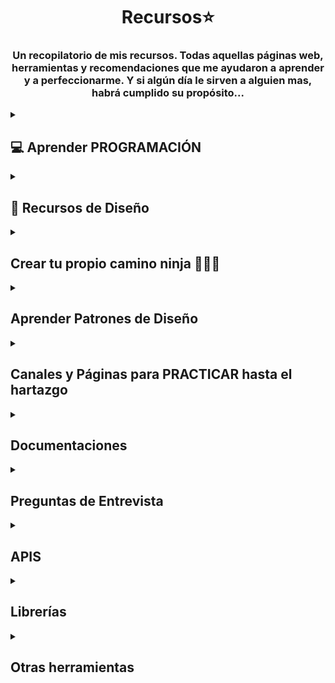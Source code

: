 # <h1 align="center"> Recursos⭐ </h1>
<h3 align="center">Un recopilatorio de mis recursos. Todas aquellas páginas web, herramientas y recomendaciones que me ayudaron a aprender y a perfeccionarme. Y si algún día le sirven a alguien mas, habrá cumplido su propósito...</h3>

 <!-- SECCION APRENDER PROGRAMACION + -->
<details>
<summary><h2>💻 Aprender PROGRAMACIÓN</h2></summary>
<details>
<summary><h4>🌼 Cursos Gratis </h4> </summary>

   • <a href="https://dev.to/devmount/8-games-to-learn-css-the-fun-way-4e0f">Aprender CSS</a><br>
    Este es un artículo que contiene una lista de JUEGOS para aprender CSS. Creeme que sirve 😉
    Contiene algunos conocidos como Flexbox Froggy, Grid Garden, CSS Diner, entre otros<br>
    <img src="assets/css.png" width="500px"> <br>

  • <a href="https://gridcritters.com/">Grid Citters</a> 
  • <a href="https://codingfantasy.com/games/flexboxadventure">Coding Fantasy</a>
  • <a href="https://www.codemonkey.com/">Code Monkey</a>
  • <a href="https://www.codeanalogies.com/csssundae/">CSS Sundae</a>
  • <a href="https://ishadeed.com/article/learn-css-positioning/">CSS Positioning</a> <br>
    Siguiendo con los JUEGOS para aprender a programar, también tenía a mano estos.<br>
    <img src="assets/css-games.png" width="500px"> <br>

  • <a href="https://aprendejavascript.org/">Aprende Javascript</a>  <br>
  Si lo tuyo es lo teórico o si buscas buenos resumenes además de videos, este sitio es muy completo<br>
  <img src="assets/js.png" width="500px"><br>

   • <a href="https://www.freecodecamp.org/">FreeCodeCamp</a><br>
   Es una plataforma educativa en línea que proporciona cursos gratuitos de programación y desarrollo web. 
   El objetivo principal de FreeCodeCamp es ayudar a las personas a aprender a programar y desarrollar habilidades en 
   tecnologías web como HTML, CSS, JavaScript, React, Node.js y más.<br>
  <img src="assets/free.png" width="500px"> <br>

   • <a href="https://argentinaprograma.com/curso-javascript">Argentina Programa</a><br>
  ¿Sabías que Argentina Programa tiene un curso de Javascipt al que podes acceder gratis sin si quiera ser beneficiario de la beca?<br>
  <img src="assets/argentina.png" width="500px"> <br>

  • <a href="https://app.edutin.com/category">Edutin</a><br>
  Cursos de programación, base de datos y prácticamente de lo que quieras. Esta web recopila distintos videos, 
  recursos y herramientas para poder enseñarte, la variedad que tienen en enorme<br>
  <img src="assets/edutin.png" width="500px"> <br>

  • <a href="https://www.theodinproject.com/">The Odin Project</a><br>
  Es una comunidad de código abierto dedicada a proporcionar fuentes de información para aprender cero hasta ser un desarrollador fullstack <br>
  <img src="assets/odin.png" width="500px"> <br>
  
  • <a href="https://www.udemy.com/course/crea-una-landing-page-moderna-con-html-css-y-javascript/">Crea una Landing Page</a> <br>
  Es un curso gratis en la plataforma de UDEMY donde podemos crear una landing page con HTML, CSS y Javascript. Simple, corto y de práctica. <br>
  <img src="assets/landing.png" width="500px"> <br>

 • <a href="https://escuelavue.es/">Escuela VUE</a><br>
  Cursos de Js Avanzado y VueJS. Cuenta con una comunidad de Discord, 11 cursos y 249 lecciones. <br>
  <img src="assets/escuela-vue.png" width="500px"> <br>

  • <a href="https://ieeeitba.org.ar/cursospython?utm_source=emBlue&utm_medium=email&utm_campaign=Bienvenida%20Curso%20Introductorio%201Q2022&utm_content=Bienvenida--    Clase%201:%20Curso%20Introducci%C3%B3n%20a%20la%20Programaci%C3%B3n%20IEEE-ITBA&utm_term=multiple--3--none--0-10--ENVIO%20SIMPLE">ITBA - Introductory Python Course</a><br>
  Curso gratuito, dictado por la asociación estudiantil del Instituto Tecnológico de Buenos Aires. Es una Introducción a Python. Para acceder a él
  debes inscribirte en la Edición que se encuentre vigente en ese momento<br>
  <img src="assets/itba.png" width="500px"> <br> 



<!-- Sumar + -->

</details>

<details>
<summary> <h4>💸 Cursos Pagos </h4> </summary>

  • <a href="https://www.udemy.com/course/javascript-moderno-guia-definitiva-construye-10-proyectos/">Aprendiendo JS MODERNO - Curso MERN - Construye +20 Proyectos</a><br>
  Es un curso muy completo en la plataforma de UDEMY que va desde JS básico a JS avanzado. Tiene su parte de Testing (Jest y Cypress), 
  un acercamiento a los patrones de diseño, Express, Bootstrap, Tailwind CSS, una introducción a Vue, React, 
  Mongo DB, Node JS y finaliza con un proyecto MERN que integra todo lo aprendido.<br>
  <img src="assets/curso-juan.png" width="500px"><br>

 <!-- Sumar + -->
</details>

</details>


<!-- SECCION RECURSOS DE DISEÑO + -->
<details>
<summary><h2>🌈 Recursos de Diseño </h2></summary>

  <details>
   
  <summary>✏ Páginas de edición en general</summary>

   • <a href="https://new.express.adobe.com/">Adobe Express</a>  <br>
  Su versión gratuita es bastante completa y es para siempre, te ayuda a crear CONTENIDO DESTACABLE 
  para redes sociales, páginas web, etc (folletos, logotipos, banners)   <br>
  <img src="assets/adobe.png" width="500px">   <br>

  • <a href="https://10015.io/">10015 Tools</a>  <br>
  Se trata de una Caja de Herramientas que cuenta con herramientas de texto, de imagenes, de CSS, de
  código, de color, de redes sociales, entre otras<br>
  <img src="assets/tool.png" width="500px">   <br>

  • <a href="https://dribbble.com/shots">Dribble</a>  <br>
  Una página que puede servir de MUSA. De fuente de inspiración ya que aloja los porfolios y diseños de distintas agencias 
  y creadres de contenido del mundo.<br>
  <img src="assets/dribble.png" width="500px"><br>

  </details>
  
   <details>
   
  <summary>🎨 Colores</summary>
  
   • <a href="https://www.color-hex.com/">Color - Hex</a>  <br>
  brinda información sobre los colores , incluidos los modelos de color (RGB, HSL, HSV y CMYK), colores triádicos, 
  colores monocromáticos y colores análogos calculados en la página de color.<br>
  <img src="assets/color.png" width="500px"><br>

   • <a href="https://colorhunt.co/">Color Hunt</a> • <a href="http://colorsafe.co/">Color Safe</a> • <a href="https://flatuicolors.com/">Flat UI Colors</a> 
  Gran colección de paleta de colores<br>
  <img src="assets/hunt.png" width="500px"><br>

  • <a href="https://copypalette.app/">Copy Palette</a> • <a href="https://coolors.co/">Coloors</a> 
  Generador de paleta de colores y gradientes<br>
  <img src="assets/coloor.png" width="500px"><br>

   • <a href="https://cssgradient.io/">Css Gradient</a>   • <a href="https://webgradients.com/">Web Gradients</a> 
  Generador de gradientes de colores<br>
  <img src="assets/gradient.png" width="500px"><br>

   • <a href="https://picular.co/">Picular</a><br>
  Le decís una palabra (la que sea) y trae colores relacionados o asociados<br>
  <img src="assets/pic.png" width="500px"><br>

  </details>

   <details>
   
  <summary>🎞 Imagenes</summary>

  Contenido de la sección 2.

  Puedes agregar cualquier texto, imágenes, enlaces o cualquier otro contenido aquí.

  </details>
  
   <details>
   
  <summary>Texto</summary>

  Contenido de la sección 2.

  Puedes agregar cualquier texto, imágenes, enlaces o cualquier otro contenido aquí.

  </details>
   <details>
   
  <summary>Iconos</summary>

  Contenido de la sección 2.

  Puedes agregar cualquier texto, imágenes, enlaces o cualquier otro contenido aquí.

  </details>
   <details>
   
  <summary>Video</summary>

  Contenido de la sección 2.

  Puedes agregar cualquier texto, imágenes, enlaces o cualquier otro contenido aquí.

  </details>
   <details>
   
  <summary>Audios</summary>

  Contenido de la sección 2.

  Puedes agregar cualquier texto, imágenes, enlaces o cualquier otro contenido aquí.

  </details>
  
  <details>
   
  <summary>Otros</summary>

  Contenido de la sección 2.

  Puedes agregar cualquier texto, imágenes, enlaces o cualquier otro contenido aquí.

  </details>

</details>


<!-- Seccion Roadmap -->
 <details>
   
<summary> <h2> Crear tu propio camino ninja 🦊🍥🍜 </h2> </summary>

Contenido de la sección 2.

Puedes agregar cualquier texto, imágenes, enlaces o cualquier otro contenido aquí.

</details>


<!-- Seciion Patrones de Diseño -->
 <details>
   
<summary> <h2> Aprender Patrones de Diseño </h2> </summary>

Contenido de la sección 2.

Puedes agregar cualquier texto, imágenes, enlaces o cualquier otro contenido aquí.

</details>


<!-- Seciion Practica hasta que se te caigan los ojos -->
 <details>
   
<summary> <h2> Canales y Páginas para PRACTICAR hasta el hartazgo </h2> </summary>

 • <a href="https://www.faztweb.com/">Fazt.dev</a>  <br>
  Tiene 586 tutoriales donde te enseña distintos lenguajes, librerías, frameworks por medio de la práctica, diseñando muchas veces proyectos
  que estan muy estéticos para presentar<br>
  <img src="assets/fazt.png" width="500px"><br>

 • <a href="https://devchallenges.io/">Dev Challenges</a> <br>
  Challenges para desarrollar. Hay challenges para dominar el diseño responsive, frontend o fullstack <br>
  <img src="assets/dev.png" width="500px"><br>

   • <a href="https://www.frontendmentor.io/challenges">FrontEnd Mentor</a> <br>
  Challenges para desarrollar de Frontend. Hay challenges categorizados en Junior, Intermediate o Advanced<br>
  <img src="assets/mentor.png" width="500px"><br>

  • <a href="https://www.youtube.com/c/DorianDesings/videos">Dorian Desings</a> <br>
  Un amante del CSS que explica con paciencia y ganas, algo que se nota que adora.<br>
  <img src="assets/dorian.png" width="500px"><br>

</details>

<!-- Section Documentaciones -->
 <details>
   
<summary>  <h2> Documentaciones </h2> </summary>

 • <a href="https://www.w3schools.com/">W3Schools</a><br>
  Documentación sobre HTML, CSS, JS, SQL, PYTHON, JAVA, PHP, BOOTSTRAP, C, C++, C#, REACT, R, JQUERY, DJANGO, TYPESCRIPT, NODEJS, MYSQL.<br>
  <img src="assets/w3.png" width="500px"> <br>

</details>

<!-- Seciion Entrevistas -->
 <details>
   
<summary>  <h2> Preguntas de Entrevista </h2> </summary>

Contenido de la sección 2.

Puedes agregar cualquier texto, imágenes, enlaces o cualquier otro contenido aquí.

</details>

<!-- Seciion APIS -->
 <details>
   
<summary>  <h2> APIS </h2> </summary>

  • <a href="https://github.com/public-apis/public-apis">Public Apis</a> <br>
  Una lista colectiva de API gratuitas para usar en software y desarrollo web<br>
 

</details>

<!-- Seciion Librerías -->
 <details>
   
<summary>  <h2> Librerías </h2> </summary>



</details>

<!-- Seciion Otras -->
 <details>
   
<summary>  <h2> Otras herramientas </h2> </summary>

• <a href="https://chat.openai.com/auth/login">ChatGPT</a>  <br>
  ¿Y cómo no mencionarlo? Si se usa para bien y limitadamente. Aprender a hacer buenos prompts puede ayudarte no sólo en un momento de "traba"
  sino que puedes aprender mucho, incluso pedirle que te haga pruebas, entrevistas, examenes, te de ejemplos de todo tipo. 
  Es una gran herramienta de aprendizaje y práctica<br>
  <img src="assets/gpt.png" width="500px"><br>

• <a href="https://www.deepl.com/translator">DeepL</a>  <br>
  Un traductor de idiomas que admite texto<br>
  <img src="assets/trad.png" width="500px"><br>

  • <a href="http://static.socraticarts.com/AjaxTester/">Ajax Tester</a>  <br>
  Una página simple para experimentar con las llamadas AJAX. Para ello hay que especificar 
  el método HTTP, la URL y los parámetros, y hacer clic en Solicitud Ajax 👌<br>
  <img src="assets/trad.png" width="500px"><br>

</details>




